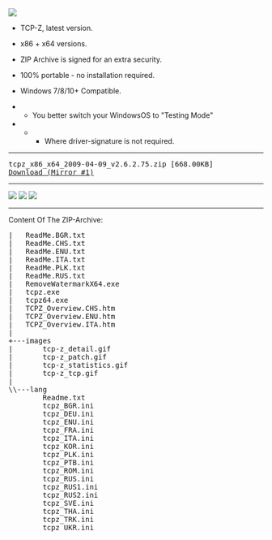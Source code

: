 <img src="https://icompile.eladkarako.com/_uploads/2016/05/icompile.eladkarako.com_tcpz1.png"/>

- TCP-Z, latest version.
- x86 + x64 versions.
- ZIP Archive is signed for an extra security.

- 100% portable - no installation required.
- Windows 7/8/10+ Compatible.

<!--more-->
* - You better switch your WindowsOS to "Testing Mode"
* - - Where driver-signature is not required.

<hr/>
<pre>
tcpz_x86_x64_2009-04-09_v2.6.2.75.zip [668.00KB]
<a mirror target="_blank" href="http://q.gs/6965854/tcpz-x86-x64-2009-04-09-v26275zip" rem-href="http://hugefiles.net/jxf0v45oliv6">Download (Mirror #1)</a>
</pre>
<hr/>
<img src="https://icompile.eladkarako.com/_uploads/2016/05/icompile.eladkarako.com_tcpz2.png"/> <img src="https://icompile.eladkarako.com/_uploads/2016/05/icompile.eladkarako.com_tcpz3.png"/> <img src="https://icompile.eladkarako.com/_uploads/2016/05/icompile.eladkarako.com_tcpz4.png"/>

<hr/>
Content Of The ZIP-Archive:
<pre>
|   ReadMe.BGR.txt
|   ReadMe.CHS.txt
|   ReadMe.ENU.txt
|   ReadMe.ITA.txt
|   ReadMe.PLK.txt
|   ReadMe.RUS.txt
|   RemoveWatermarkX64.exe
|   tcpz.exe
|   tcpz64.exe
|   TCPZ_Overview.CHS.htm
|   TCPZ_Overview.ENU.htm
|   TCPZ_Overview.ITA.htm
|   
+---images
|       tcp-z_detail.gif
|       tcp-z_patch.gif
|       tcp-z_statistics.gif
|       tcp-z_tcp.gif
|       
\\---lang
        Readme.txt
        tcpz_BGR.ini
        tcpz_DEU.ini
        tcpz_ENU.ini
        tcpz_FRA.ini
        tcpz_ITA.ini
        tcpz_KOR.ini
        tcpz_PLK.ini
        tcpz_PTB.ini
        tcpz_ROM.ini
        tcpz_RUS.ini
        tcpz_RUS1.ini
        tcpz_RUS2.ini
        tcpz_SVE.ini
        tcpz_THA.ini
        tcpz_TRK.ini
        tcpz_UKR.ini
</pre>

